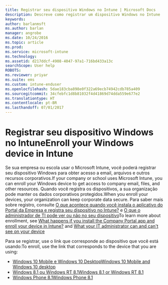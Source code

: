 ```yaml
---
title: Registrar seu dispositivo Windows no Intune | Microsoft Docs
description: Descreve como registrar um dispositivo Windows no Intune
keywords: 
author: barlanmsft
ms.author: barlan
manager: angrobe
ms.date: 10/24/2016
ms.topic: article
ms.prod: 
ms.service: microsoft-intune
ms.technology: 
ms.assetid: d217ddcf-4908-4047-97a1-716bd433a13c
searchScope: User help
ROBOTS: 
ms.reviewer: priyar
ms.suite: ems
ms.custom: intune-enduser
ms.openlocfilehash: 5dae183cba898e0f322a69ecb74942cdb785a409
ms.sourcegitcommit: 34cfebfc1d8b81032f4d41869d74dda559e677e2
ms.translationtype: HT
ms.contentlocale: pt-BR
ms.lasthandoff: 07/01/2017
---
```

# <span data-ttu-id="e77c7-103">Registrar seu dispositivo Windows no Intune</span><span class="sxs-lookup"><span data-stu-id="e77c7-103">Enroll your Windows device in Intune</span></span>
<a id="enroll-your-windows-device-in-intune" class="xliff"></a>

<span data-ttu-id="e77c7-104">Se sua empresa ou escola usar o Microsoft Intune, você poderá registrar seu dispositivo Windows para obter acesso a email, arquivos e outros recursos corporativos.</span><span class="sxs-lookup"><span data-stu-id="e77c7-104">If your company or school uses Microsoft Intune, you can enroll your Windows device to get access to company email, files, and other resources.</span></span> <span data-ttu-id="e77c7-105">Quando você registra os dispositivos, a sua organização pode manter os dados corporativos protegidos.</span><span class="sxs-lookup"><span data-stu-id="e77c7-105">When you enroll your devices, your organization can keep corporate data secure.</span></span> <span data-ttu-id="e77c7-106">Para saber mais sobre registro, consulte [O que acontece quando você instala o aplicativo do Portal da Empresa e registra seu dispositivo no Intune?](what-happens-if-you-install-the-company-portal-app-and-enroll-your-device-in-intune-windows.md) e [O que o administrador de TI pode ver ou não no seu dispositivo](what-info-can-your-company-see-when-you-enroll-your-device-in-intune.md)</span><span class="sxs-lookup"><span data-stu-id="e77c7-106">To learn more about enrollment, see [What happens if you install the Company Portal app and enroll your device in Intune?](what-happens-if-you-install-the-company-portal-app-and-enroll-your-device-in-intune-windows.md) and [What your IT administrator can and can't see on your device](what-info-can-your-company-see-when-you-enroll-your-device-in-intune.md)</span></span>

<span data-ttu-id="e77c7-107">Para se registrar, use o link que corresponde ao dispositivo que você está usando:</span><span class="sxs-lookup"><span data-stu-id="e77c7-107">To enroll, use the link that corresponds to the device that you are using:</span></span>

-  [<span data-ttu-id="e77c7-108">Windows 10 Mobile e Windows 10 Desktop</span><span class="sxs-lookup"><span data-stu-id="e77c7-108">Windows 10 Mobile and Windows 10 desktop</span></span>](enroll-your-w10-phone-or-w10-pc-windows.md)
-  [<span data-ttu-id="e77c7-109">Windows 8.1 ou Windows RT 8.1</span><span class="sxs-lookup"><span data-stu-id="e77c7-109">Windows 8.1 or Windows RT 8.1</span></span>](enroll-your-w81-or-rt81-windows.md)
-  [<span data-ttu-id="e77c7-110">Windows Phone 8.1</span><span class="sxs-lookup"><span data-stu-id="e77c7-110">Windows Phone 8.1</span></span>](enroll-your-wp81-windows.md)
